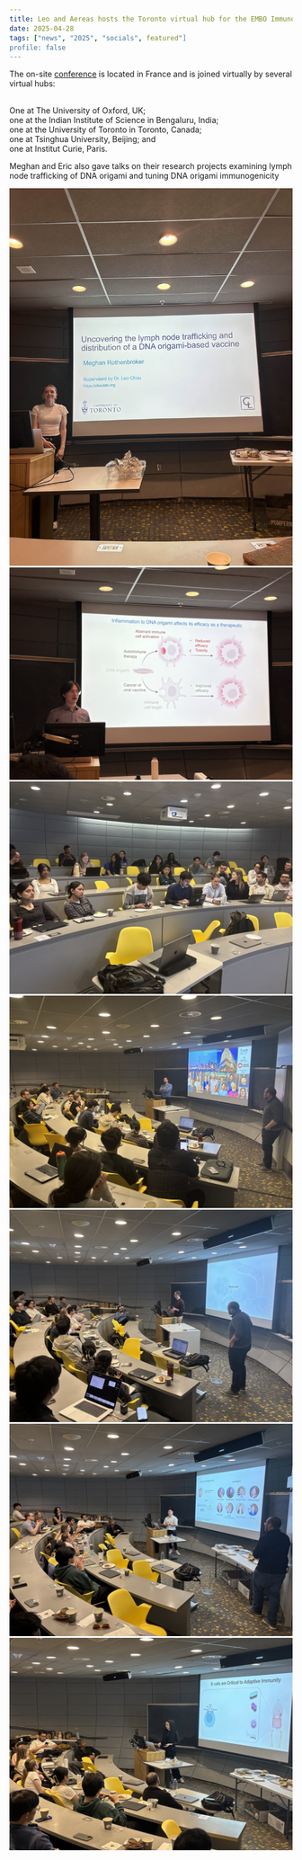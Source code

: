 ```yaml
---
title: Leo and Aereas hosts the Toronto virtual hub for the EMBO ImmunoBiophysics symposium
date: 2025-04-28
tags: ["news", "2025", "socials", featured"]
profile: false
---
```


The on-site [conference](https://meetings.embo.org/event/25-immunobiophysics) is located in France and is joined virtually by several virtual hubs:


<br> One at The University of Oxford, UK;
<br> one at the Indian Institute of Science in Bengaluru, India;
<br> one at the University of Toronto in Toronto, Canada;
<br> one at Tsinghua University, Beijing; and
<br> one at Institut Curie, Paris.


Meghan and Eric also gave talks on their research projects examining lymph node trafficking of DNA origami and tuning DNA origami immunogenicity

<!--more-->

![screen reader text](IMG_3245.jpg)
![screen reader text](IMG_4223.jpg)
![screen reader text](featured.jpg)
![screen reader text](IMG_6223.jpeg)
![screen reader text](IMG_6224.jpeg)
![screen reader text](IMG_6229.jpeg)
![screen reader text](IMG_6232.jpeg)